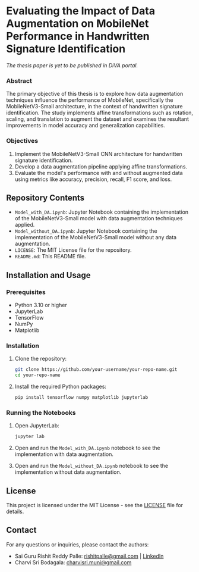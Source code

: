 # Evaluating the Impact of Data Augmentation on MobileNet Performance in Handwritten Signature Identification

*The thesis paper is yet to be published in DiVA portal.*

### Abstract

The primary objective of this thesis is to explore how data augmentation techniques influence the performance of MobileNet, specifically the MobileNetV3-Small architecture, in the context of handwritten signature identification. The study implements affine transformations such as rotation, scaling, and translation to augment the dataset and examines the resultant improvements in model accuracy and generalization capabilities.

### Objectives

1. Implement the MobileNetV3-Small CNN architecture for handwritten signature identification.
2. Develop a data augmentation pipeline applying affine transformations.
3. Evaluate the model's performance with and without augmented data using metrics like accuracy, precision, recall, F1 score, and loss.

## Repository Contents

- `Model_with_DA.ipynb`: Jupyter Notebook containing the implementation of the MobileNetV3-Small model with data augmentation techniques applied.
- `Model_without_DA.ipynb`: Jupyter Notebook containing the implementation of the MobileNetV3-Small model without any data augmentation.
- `LICENSE`: The MIT License file for the repository.
- `README.md`: This README file.

## Installation and Usage

### Prerequisites

- Python 3.10 or higher
- JupyterLab
- TensorFlow
- NumPy
- Matplotlib

### Installation

1. Clone the repository:

    ```bash
    git clone https://github.com/your-username/your-repo-name.git
    cd your-repo-name
    ```

2. Install the required Python packages:

    ```bash
    pip install tensorflow numpy matplotlib jupyterlab
    ```

### Running the Notebooks

1. Open JupyterLab:

    ```bash
    jupyter lab
    ```

2. Open and run the `Model_with_DA.ipynb` notebook to see the implementation with data augmentation.
3. Open and run the `Model_without_DA.ipynb` notebook to see the implementation without data augmentation.


## License

This project is licensed under the MIT License - see the [LICENSE](LICENSE) file for details.

## Contact

For any questions or inquiries, please contact the authors:

- Sai Guru Rishit Reddy Palle: [rishitpalle@gmail.com](mailto:rishitpalle@gmail.com) | [LinkedIn](https://www.linkedin.com/in/rishit-reddy-palle/)
- Charvi Sri Bodagala: [charvisri.muni@gmail.com](mailto:charvisri.muni@gmail.com)


